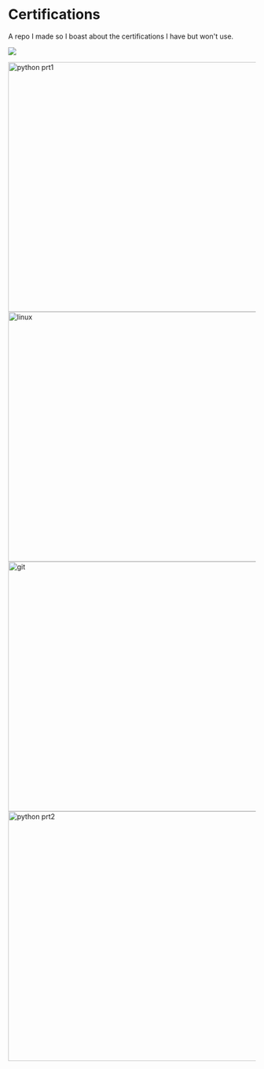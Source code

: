 # Certifications
A repo I made so I boast about the certifications I have but won't use.
<p align="left">
  <img src="https://api.boot.dev/v1/users/public/a52c6fca-d661-49f1-ab28-fa9e9ecbdfed/thumbnail" >
</p>
<img width="832" height="508" alt="python prt1" src="https://github.com/user-attachments/assets/cef9a223-d7a0-4061-84ea-59141f6053da" />
<img width="832" height="508" alt="linux" src="https://github.com/user-attachments/assets/21667d30-5da9-4c41-a00f-7e253144abf0" />
<img width="832" height="508" alt="git" src="https://github.com/user-attachments/assets/0edcf3a2-34d5-4155-9131-4d7936b02587" />
<img width="832" height="508" alt="python prt2" src="https://github.com/user-attachments/assets/3905b47f-ecfe-4350-8f68-fb3f8cf278ea" />
